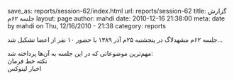 save_as: reports/session-62/index.html
url: reports/session-62
title: گزارش جلسه ۶۲‌م
layout: page
author: mahdi
date: 2010-12-16 21:38:00
meta: date by mahdi on Thu, 12/16/2010 - 21:38
category: reports

جلسه ۶۲‌م مشهدلاگ در پنجشنبه ۲۵‌م آذر ۱۳۸۹ با حضور ۱۰ نفر از اعضا تشکیل شد...


<!--more-->



مهم‌ترین موضوعاتی که در این جلسه به آن‌ها پرداخته شد:  
نکته خط فرمان  
اخبار لینوکس

